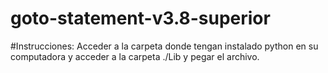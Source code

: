 # goto-statement-v3.8-superior

#Instrucciones:
Acceder a la carpeta donde tengan instalado python en su computadora y acceder a la carpeta ./Lib y pegar el archivo.
